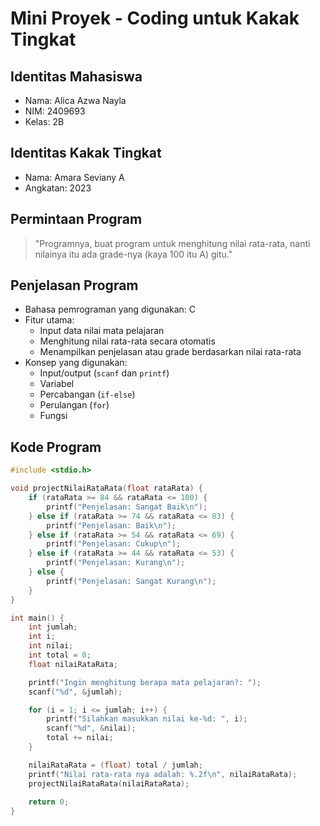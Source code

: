 # Mini Proyek - Coding untuk Kakak Tingkat

## Identitas Mahasiswa
- Nama: Alica Azwa Nayla
- NIM: 2409693
- Kelas: 2B

## Identitas Kakak Tingkat
- Nama: Amara Seviany A
- Angkatan: 2023

## Permintaan Program
> "Programnya, buat program untuk menghitung nilai rata-rata, nanti nilainya itu ada grade-nya (kaya 100 itu A) gitu."

## Penjelasan Program
- Bahasa pemrograman yang digunakan: C
- Fitur utama:
  - Input data nilai mata pelajaran
  - Menghitung nilai rata-rata secara otomatis
  - Menampilkan penjelasan atau grade berdasarkan nilai rata-rata
- Konsep yang digunakan:
  - Input/output (`scanf` dan `printf`)
  - Variabel
  - Percabangan (`if-else`)
  - Perulangan (`for`)
  - Fungsi

## Kode Program

```c
#include <stdio.h>

void projectNilaiRataRata(float rataRata) {
    if (rataRata >= 84 && rataRata <= 100) {
        printf("Penjelasan: Sangat Baik\n");
    } else if (rataRata >= 74 && rataRata <= 83) {
        printf("Penjelasan: Baik\n");
    } else if (rataRata >= 54 && rataRata <= 69) {
        printf("Penjelasan: Cukup\n");
    } else if (rataRata >= 44 && rataRata <= 53) {
        printf("Penjelasan: Kurang\n");
    } else {
        printf("Penjelasan: Sangat Kurang\n");
    }
}

int main() {
    int jumlah;
    int i;
    int nilai;
    int total = 0;
    float nilaiRataRata;

    printf("Ingin menghitung berapa mata pelajaran?: ");
    scanf("%d", &jumlah);

    for (i = 1; i <= jumlah; i++) {
        printf("Silahkan masukkan nilai ke-%d: ", i);
        scanf("%d", &nilai);
        total += nilai;
    }

    nilaiRataRata = (float) total / jumlah;
    printf("Nilai rata-rata nya adalah: %.2f\n", nilaiRataRata);
    projectNilaiRataRata(nilaiRataRata);
  
    return 0;
}
